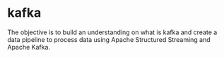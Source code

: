 # kafka

The objective is to build an understanding on what is kafka and create a data pipeline to process data using Apache Structured Streaming and Apache Kafka.

